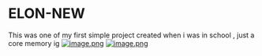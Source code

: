 # ELON-NEW
This was one of my first simple project created when i was in school , just a core memory ig
[![image.png](https://i.postimg.cc/504h6YWc/image.png)](https://postimg.cc/JyF6FhhK)
[![image.png](https://i.postimg.cc/kX6k6Pz5/image.png)](https://postimg.cc/xcQshh0r)
